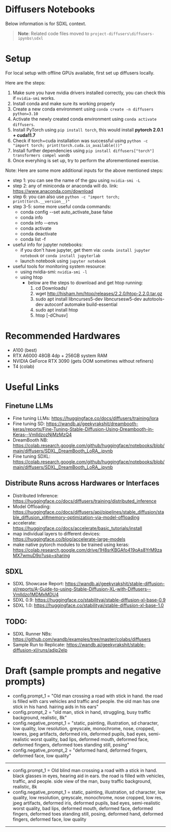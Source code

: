 # Diffusers Notebooks

Below information is for SDXL context. 
> **Note**: Related code files moved to `project-diffusers\diffusers-ipynbs\sdxl`
# Setup

For local setup with offline GPUs available,
first set up diffusers locally.

Here are the steps:
1. Make sure you have nvidia drivers installed correctly, you can check this if ```nvidia-smi``` works.
2. Install conda and make sure its working properly
3. Create a new conda environment using ```conda create -n diffusers python=3.10```
4. Activate the newly created conda environment using ```conda activate diffusers```.
5. Install PyTorch using ```pip install torch```, this would install **pytorch 2.0.1 + cuda11.7**
6. Check if torch+cuda installation was successful using ```python -c "import torch; print(torch.cuda.is_available())"```
7. Install further dependencies using ```pip install diffusers["torch"] transformers compel wandb```
8. Once everyhing is set up, try to perform the aforementioned exercise.

Note:
Here are some more additional inputs for the above mentioned steps:
- step 1: you can see the name of the gpu using ```nvidia-smi -L```
- step 2: any of miniconda or anaconda will do. link: https://www.anaconda.com/download
- step 6: you can also use ```python -c "import torch; print(torch.__version__)"```
- step 3-5: some more useful conda commands:
  - conda config --set auto_activate_base false
  - conda info
  - conda info --envs
  - conda activate <venv-name>
  - conda deactivate
  - conda list -f <search-keyword>
- useful info for jupyter notebooks:
  - if you don't have jupyter, get them via: ```conda install jupyter notebook``` or ```conda install jupyterlab```
  - launch notebook using ```jupyter notebook```
- useful tools for monitoring system resource:
  - using nvidia-smi: ```nvidia-smi -l```
  - using htop
    - below are the steps to download and get htop running:
      1. cd Downloads/
      2. wget http://hisham.hm/htop/releases/2.2.0/htop-2.2.0.tar.gz
      3. sudo apt install libncurses5-dev libncursesw5-dev autotools-dev autoconf automake build-essential
      4. sudo apt install htop
      5. htop [-dChusv]



# Recommended Hardwares

- A100 (best)
- RTX A6000 48GB 4dp + 256GB system RAM
- NVIDIA GeForce RTX 3090 (gets OOM sometimes without refiners)
- T4 (colab)



# Useful Links

## Finetune LLMs
- Fine tuning LLMs: https://huggingface.co/docs/diffusers/training/lora
- Fine tuning SD: https://wandb.ai/geekyrakshit/dreambooth-keras/reports/Fine-Tuning-Stable-Diffusion-Using-Dreambooth-in-Keras--VmlldzozNjMzMzQ4
- DreamBooth NB: https://colab.research.google.com/github/huggingface/notebooks/blob/main/diffusers/SDXL_DreamBooth_LoRA_.ipynb
- Fine tuning SDXL: https://colab.research.google.com/github/huggingface/notebooks/blob/main/diffusers/SDXL_DreamBooth_LoRA_.ipynb

## Distribute Runs across Hardwares or Interfaces
- Distributed Inference: https://huggingface.co/docs/diffusers/training/distributed_inference
- Model Offloading: https://huggingface.co/docs/diffusers/api/pipelines/stable_diffusion/stable_diffusion_xl#memory-optimization-via-model-offloading
- accelerate: https://huggingface.co/docs/accelerate/basic_tutorials/install
- map individual layers to different devices: https://huggingface.co/blog/accelerate-large-models
- make native pytorch modules to be trained using keras: https://colab.research.google.com/drive/1H8srKBGAfo419oAs8YrM9zaMX7wmuD9o?usp=sharing

## SDXL
- SDXL Showcase Report: https://wandb.ai/geekyrakshit/stable-diffusion-xl/reports/A-Guide-to-using-Stable-Diffusion-XL-with-Diffusers--Vmlldzo1MDMxMDU4
- SDXL 0.9: https://huggingface.co/stabilityai/stable-diffusion-xl-base-0.9
- SDXL 1.0: https://huggingface.co/stabilityai/stable-diffusion-xl-base-1.0

## TODO:
- SDXL Runner NBs: https://github.com/wandb/examples/tree/master/colabs/diffusers
- Sample Run to Replicate: https://wandb.ai/geekyrakshit/stable-diffusion-xl/runs/adip2elp



# Draft (sample prompts and negative prompts)

- config.prompt_1 = "Old man crossing a road with stick in hand. the road is filled with cars vehicles and traffic and people. the old man has one stick in his hand. hairing aids in his ears"
- config.prompt_2 = "old man, stick in hand, struggling, busy traffic background, realistic, 8k"
- config.negative_prompt_1 = "static, painting, illustration, sd character, low quality, low resolution, greyscale, monochrome, nose, cropped, lowres, jpeg artifacts, deformed iris, deformed pupils, bad eyes, semi-realistic worst quality, bad lips, deformed mouth, deformed face, deformed fingers, deformed toes standing still, posing"
- config.negative_prompt_2 = "deformed hand, deformed fingers, deformed face, low quality"

---

- config.prompt_1 = Old blind man crossing a road with a stick in hand. black glasses in eyes, hearing aid in ears. the road is filled with vehicles, traffic, and people. side view of the man, busy traffic background, realistic, 8k
- config.negative_prompt_1 = static, painting, illustration, sd character, low quality, low resolution, greyscale, monochrome, nose cropped, low res, jpeg artifacts, deformed iris, deformed pupils, bad eyes, semi-realistic worst quality, bad lips, deformed mouth, deformed face, deformed fingers, deformed toes standing still, posing, deformed hand, deformed fingers, deformed face, low quality

---
